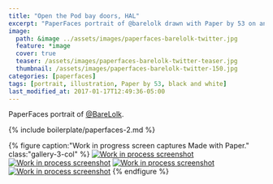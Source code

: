 ```yaml
---
title: "Open the Pod bay doors, HAL"
excerpt: "PaperFaces portrait of @barelolk drawn with Paper by 53 on an iPad."
image: 
  path: &image ../assets/images/paperfaces-barelolk-twitter.jpg 
  feature: *image
  cover: true
  teaser: /assets/images/paperfaces-barelolk-twitter-teaser.jpg
  thumbnail: /assets/images/paperfaces-barelolk-twitter-150.jpg
categories: [paperfaces]
tags: [portrait, illustration, Paper by 53, black and white]
last_modified_at: 2017-01-17T12:49:36-05:00
---
```


PaperFaces portrait of [@BareLolk](https://twitter.com/BareLolk).

{% include boilerplate/paperfaces-2.md %}

{% figure caption:"Work in progress screen captures Made with Paper." class:"gallery-3-col" %}
[![Work in process screenshot](/assets/images/paperfaces-barelolk-process-1-600.jpg)](/assets/images/paperfaces-barelolk-process-1-lg.jpg) [![Work in process screenshot](/assets/images/paperfaces-barelolk-process-2-600.jpg)](/assets/images/paperfaces-barelolk-process-2-lg.jpg) [![Work in process screenshot](/assets/images/paperfaces-barelolk-process-3-600.jpg)](/assets/images/paperfaces-barelolk-process-3-lg.jpg) [![Work in process screenshot](/assets/images/paperfaces-barelolk-process-4-600.jpg)](/assets/images/paperfaces-barelolk-process-4-lg.jpg)
{% endfigure %}
